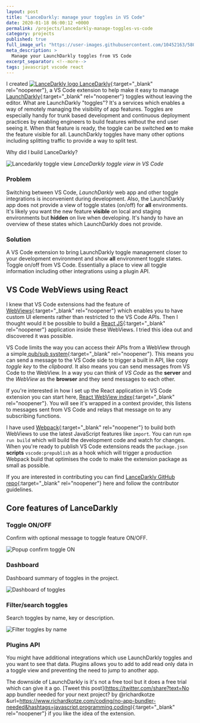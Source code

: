 ```yaml
---
layout: post
title: "LanceDarkly: manage your toggles in VS Code"
date: 2020-01-18 06:00:12 +0000
permalink: /projects/lancedarkly-manage-toggles-vs-code
category: projects
published: true
full_image_url: "https://user-images.githubusercontent.com/10452163/58038723-ae054500-7b28-11e9-8799-2d7b5b9a72b1.png"
meta_description: >
  Manage your LaunchDarkly toggles from VS Code
excerpt_separator: <!--more-->
tags: javascript vscode react
---
```


I created [![LanceDarkly logo](https://user-images.githubusercontent.com/10452163/58038609-3d5e2880-7b28-11e9-9a6c-d219a9a617e0.png) LanceDarkly](https://marketplace.visualstudio.com/items?itemName=RichardKotze.lancedarkly){:target="\_blank" rel="noopener"}, a VS Code extension to help make it easy to manage [LaunchDarkly](https://launchdarkly.com/){:target="\_blank" rel="noopener"} toggles without leaving the editor. What are LaunchDarkly "toggles"? It's a services which enables a way of remotely managing the visibility of app features. Toggles are especially handy for trunk based development and continuous deployment practices by enabling engineers to build features without the end user seeing it. When that feature is ready, the toggle can be switched **on** to make the feature visible for all. LaunchDarkly toggles have many other options including splitting traffic to provide a way to split test.

Why did I build LanceDarkly?

<!--more-->

![Lancedarkly toggle view](https://user-images.githubusercontent.com/10452163/58038723-ae054500-7b28-11e9-8799-2d7b5b9a72b1.png)
_LanceDarkly toggle view in VS Code_

### Problem

Switching between VS Code, _LaunchDarkly_ web app and other toggle integrations is inconvenient during development. Also, the LaunchDarkly app does not provide a view of toggle states (on/off) for **all** environments. It's likely you want the new feature **visible** on local and staging environments but **hidden** on live when developing. It's handy to have an overview of these states which LaunchDarkly does not provide.

### Solution

A VS Code extension to bring LaunchDarkly toggle management closer to your development environment and show **all** environment toggle states. Toggle on/off from VS Code. Essentially a place to view all toggle information including other integrations using a plugin API.

## VS Code WebViews using React

I knew that VS Code extensions had the feature of [WebViews](https://code.visualstudio.com/api/extension-guides/webview){:target="\_blank" rel="noopener"} which enables you to have custom UI elements rather than restricted to the VS Code APIs. Then I thought would it be possible to build a [React JS](https://reactjs.org/){:target="\_blank" rel="noopener"} application inside these WebViews. I tried this idea out and discovered it was possible.

VS Code limits the way you can access their APIs from a WebView through a simple[ pub/sub system](https://medium.com/better-programming/the-publisher-subscriber-pattern-in-javascript-2b31b7ea075a){:target="\_blank" rel="noopener"}. This means you can send a message to the VS Code side to trigger a built in API, like copy _toggle key_ to the _clipboard_. It also means you can send messages from VS Code to the WebView. In a way you can think of _VS Code_ as the **server** and the _WebView_ as the **browser** and they send messages to each other.

If you're interested in how I set up the React application in VS Code extension you can start here, [React WebView index](https://github.com/rkotze/lancedarkly/blob/master/src/webviews/index.js){:target="\_blank" rel="noopener"}. You will see it's wrapped in a context provider, this listens to messages sent from VS Code and relays that message on to any subscribing functions.

I have used [Webpack](https://webpack.js.org/){:target="\_blank" rel="noopener"} to build both WebViews to use the latest JavaScript features like `import`. You can run `npm run build` which will build the development code and watch for changes. When you're ready to publish VS Code extensions reads the `package.json` **scripts** `vscode:prepublish` as a hook which will trigger a production Webpack build that optimises the code to make the extension package as small as possible. 

If you are interested in contributing you can find [LanceDarkly GitHub repo](https://github.com/rkotze/lancedarkly){:target="\_blank" rel="noopener"} here and follow the contributor guidelines.

## Core features of LanceDarkly

### Toggle ON/OFF

Confirm with optional message to toggle feature ON/OFF.

![Popup confirm toggle ON](https://user-images.githubusercontent.com/10452163/58038930-3c79c680-7b29-11e9-91d7-b8d418ce5aa3.png)

### Dashboard

Dashboard summary of toggles in the project.

![Dashboard of toggles](https://user-images.githubusercontent.com/10452163/58039054-8b276080-7b29-11e9-8c98-7589462c531d.png)

### Filter/search toggles

Search toggles by name, key or description.

![Filter toggles by name](https://user-images.githubusercontent.com/10452163/58039220-fcffaa00-7b29-11e9-8f6b-e753dfe0c40a.png)

### Plugins API

You might have additional integrations which use LaunchDarkly toggles and you want to see that data. Plugins allows you to add to add read only data in a toggle view and preventing the need to jump to another app.

The downside of LaunchDarkly is it's not a free tool but it does a free trial which can give it a go. [Tweet this post](https://twitter.com/share?text=No app bundler needed for your next project? by @richardkotze &url=https://www.richardkotze.com/coding/no-app-bundler-needed&hashtags=javascript,programming,coding){:target="\_blank" rel="noopener"} if you like the idea of the extension.
